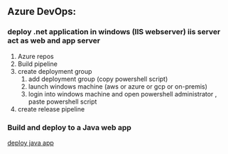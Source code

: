 ## Azure DevOps:
### deploy .net application in windows (IIS webserver) iis server act as web and app server 
  1. Azure repos
  2. Build pipeline
  3. create deployment group
       1. add deployment group (copy powershell script)
       2. launch windows machine (aws or azure or gcp or on-premis)
       3. login into windows machine and open powershell administrator , paste powershell script
  4. create  release pipeline

### Build and deploy to a Java web app 
[deploy java app](https://docs.microsoft.com/en-us/azure/devops/pipelines/ecosystems/java-webapp?view=azure-devops&tabs=java-tomcat) 

 